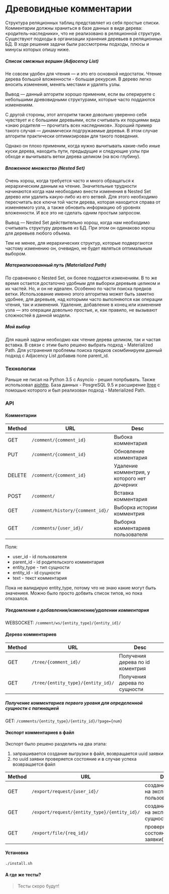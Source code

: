 Древовидные комментарии
=======================
Структура реляционных таблиц представляет из себя простые списки.
Комментарии должны храниться в базе данных в виде дерева: «родитель-наследники», что не реализовано в реляционной структуре.
Существуют подходы в организации хранения деревьев в реляционных БД.
В ходе решения задачи были рассмотрены подходы, плюсы и минусы которых опишу ниже.

##### Список смежных вершин (Adjacency List)

Не совсем удобен для чтения — и это его основной недостаток.
Чтение дерева большой вложенности - большая рекурсия.
В дерево легко вносить изменения, менять местами и удалять узлы.

Вывод — данный алгоритм хорошо применим, если вы оперируете с небольшими древовидными структурами, которые часто поддаются изменениям.

С другой стороны, этот алгоритм также довольно уверенно себя чувствует и с большими деревьями, если считывать их порциями вида «знаю родителя — прочитать всех наследников». Хороший пример такого случая — динамически подгружаемые деревья. В этом случае алгоритм практически оптимизирован для такого поведения.

Однако он плохо применим, когда нужно вычитывать какие-либо иные куски дерева, находить пути, предыдущие и следующие узлы при обходе и вычитывать ветки дерева целиком (на всю глубину).

##### Вложенное множество (Nested Set)

Очень хорош, когда требуется часто и много обращаться к иерархическим данным на чтение. 
Значительные трудности начинаются когда нам необходимо внести изменения в Nested Set дерево или удалить какую-либо из его ветвей. Для этого необходимо пересчитать все ключи той части дерева, которая находится справа от изменяемого узла, а также обновить информацию об уровнях вложенности. И все это не сделать одним простым запросом.

Вывод — Nested Set действительно хорош, когда нам необходимо считывать структуру деревьев из БД. При этом он одинаково хорош для деревьев любого объема.

Тем не менее, для иерархических структур, которые подвергаются частому изменению он, очевидно, не будет являться оптимальным выбором.

##### Материализованный путь (Materialized Path)

По сравнению с Nested Set, он более поддается изменениям.
В то же время остается достаточно удобным для выборки деревьев целиком и их частей.
Но, и он не идеален. Особенно по части поиска предков ветки.
Использование именно этого алгоритма может быть заметно удобнее, для деревьев, над которыми часто выполняются как операции чтения, так и изменения.
Удаление, добавление в конец или изменение узла — это операции довольно простые, и, как правило, не вызывают сложностей в данной модели.

##### Мой выбор
Для нашей задачи необходмо как чтение дерева целиком, так и частая вставка. В связи с этим было решено выбрать подход - Materialized Path.
Для устранения проблемы поиска предков скомбинируем данный подход с Adjacency List добавив поле parent_id.

### Технологии
Раньше не писал на Python 3.5 с Asyncio - решил попрбывать.
Также использовал [aiohttp](http://aiohttp.readthedocs.io/en/stable/index.html).
База данных - PosgreSQL 9.5 и расширение [ltree](https://postgrespro.ru/docs/postgresql/9.5/ltree) с помошью которого и был реализован подход - Materialized Path.

### API

#### Комментарии
| Method | URL | Desc
| ------ | --- | ----
| GET | `/comment/{comment_id}` | Выбока комментария
| PUT | `/comment/{comment_id}` | Обновление комментария
| DELETE | `/comment/{comment_id}` | Удаление комментрия, у которого нет дочерних
| POST | `/comment/` | Вставка комментария
| GET | `/comment/history/{comment_id}/` | Выборка истории комментрия
| GET | `/comments/{user_id}/` | Выборка комментариев пользователя

Поля:
* user_id - id пользователя
* parent_id - id родительского комментария
* entity_type - тип сущности
* entity_id - id сущности
* text - текст комментария

Пока не валидирую entity_type, потому что не знаю какие могут быть значениея.
Можно было просто добвить список типов, но пока отказался.

##### Уведомления о добавлении/изменении/удалении комментария
WEBSOCKET: `/comment/ws/{entity_type}/{entity_id}/`

#### Дерево комментариев
| Method | URL | Desc
| ------ | --- | ----
| GET | `/tree/{comment_id}/` | Получения дерева по id коментрия
| GET | `/tree/{entity_type}/{entity_id}/` | Получения дерева по сущности

##### Получение комментариев первого уровня для определенной сущности с пагинацией
GET: `/comments/{entity_type}/{entity_id}/?page={num}`

#### Экспорт комментариев в файл
Экспорт было решено разделить на два этапа:
1) запрашивается создание выгрузки в файл, возвращается uuid заявки
2) по uuid заявки проверяется состояние и в случае успеха возвращается файл

| Method | URL | Desc
| ------ | --- | ----
| GET | `/export/request/{user_id}/` | создание заявки на экспорт по пользователю
| GET | `/export/request/{entity_type}/{entity_id}/` | создание заявки на экспорт по сущности
| GET | `/export/file/{req_id}/` | проверка состояния заявки(экспрота)


#### Установка
```sh
./install.sh
```

#### А где же тесты?
>Тесты скоро будут!

